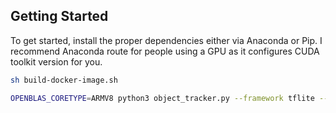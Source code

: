 
## Getting Started
To get started, install the proper dependencies either via Anaconda or Pip. I recommend Anaconda route for people using a GPU as it configures CUDA toolkit version for you.

```bash
sh build-docker-image.sh

OPENBLAS_CORETYPE=ARMV8 python3 object_tracker.py --framework tflite --pictures_path ./data/pictures/ --output ./outputs/tracker.avi --model yolov4 --dont_show --info --is_output_pictures --weights ./checkpoints/yolov4-416-fp32.tflite --tiny
```
